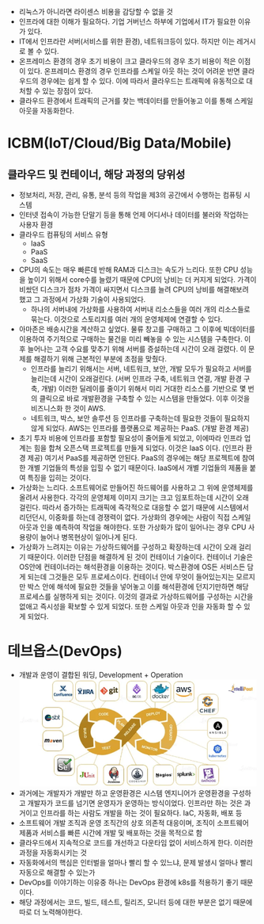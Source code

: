 - 리눅스가 아니라면 라이센스 비용을 감당할 수 없을 것
- 인프라에 대한 이해가 필요하다. 기업 거버넌스 하부에 기업에서 IT가 필요한 이유가 있다.
- IT에서 인프라란 서버(서비스를 위한 환경), 네트워크등이 있다. 하지만 이는 레거시로 볼 수 있다. 
- 온프레미스 환경의 경우 초기 비용이 크고 클라우드의 경우 초기 비용이 적은 이점이 있다. 온프레미스 환경의 경우 인프라를 스케일 아웃 하는 것이 어려운 반면 클라우드의 경우에는 쉽게 할 수 있다. 이에 따라서 클라우드는 트래픽에 유동적으로 대처할 수 있는 장점이 있다.
- 클라우드 환경에서 트래픽의 근거를 찾는 백데이터를 만들어놓고 이를 통해 스케일 아웃을 자동화한다. 

# ICBM(IoT/Cloud/Big Data/Mobile)
## 클라우드 및 컨테이너, 해당 과정의 당위성
- 정보처리, 저장, 관리, 유통, 분석 등의 작업을 제3의 공간에서 수행하는 컴퓨팅 시스템
- 인터넷 접속이 가능한 단말기 등을 통해 언제 어디서나 데이터를 불러와 작업하는 사용자 환경
- 클라우드 컴퓨팅의 서비스 유형
	- IaaS
	- PaaS
	- SaaS
- CPU의 속도는 매우 빠른데 반해 RAM과 디스크는 속도가 느리다. 또한 CPU 성능을 높이기 위해서 core수를 늘렸기 때문에 CPU의 낭비는 더 커지게 되었다. 가격이 비쌌던 디스크가 점차 가격이 싸지면서 디스크를 늘려 CPU의 낭비를 해결해보려 했고 그 과정에서 가상화 기술이 사용되었다.
	- 하나의 서버내에 가상화를 사용하여 서버내 리소스들을 여러 개의 리소스들로 묶는다. 이것으로 스토리지를 여러 개의 운영체제에 연결할 수 있다. 
- 아마존은 배송시간을 계산하고 싶었다. 물류 창고를 구매하고 그 이후에 빅데이터를 이용하여 주기적으로 구매하는 물건을 미리 빼놓을 수 있는 시스템을 구축한다. 이후 늘어나는 고객 수요를 맞추기 위해 서버를 증설하는데 시간이 오래 걸렸다. 이 문제를 해결하기 위해 근본적인 부분에 초점을 맞췄다.
	- 인프라를 늘리기 위해서는 서버, 네트워크, 보안, 개발 모두가 필요하고 서버를 늘리는데 시간이 오래걸린다. (서버 인프라 구축, 네트워크 연결, 개발 환경 구축, 개발) 이러한 딜레이를 줄이기 위해서 미리 거대한 리소스를 기반으로 몇 번의 클릭으로 바로 개발환경을 구축할 수 있는 시스템을 만들었다. 이후 이것을 비즈니스화 한 것이 AWS.
	- 네트워크, 박스, 보안 솔루션 등 인프라를 구축하는데 필요한 것들이 필요하지 않게 되었다. AWS는 인프라를 플랫폼으로 제공하는 PaaS. (개발 환경 제공)
- 초기 투자 비용에 인프라를 포함할 필요성이 줄어들게 되었고, 이에따라 인프라 업계는 힘을 합쳐 오픈스택 프로젝트를 만들게 되었다. 이것은 IaaS 이다. (인프라 환경 제공) 여기서 PaaS를 제공하면 안된다. PaaS의 경우에는 해당 프로젝트에 참여한 개별 기업들의 특성을 입힐 수 없기 때문이다. IaaS에서 개별 기업들의 제품을 붙여 특징을 입히는 것이다.
- 가상화는 느리다. 소프트웨어로 만들어진 하드웨어를 사용하고 그 위에 운영체제를 올려서 사용한다. 각각의 운영체제 이미지 크기는 크고 임포트하는데 시간이 오래 걸린다. 따라서 증가하는 트래픽에 즉각적으로 대응할 수 없기 때문에 시스템에서 리던던시, 이중화를 하는데 경쟁력이 없다. 가상화의 경우에는 사람이 직접 스케일 아웃과 인을 예측하여 작업을 해야한다. 또한 가상화가 많이 일어나는 경우 CPU 사용량이 늘어나 병목현상이 일어나게 된다. 
- 가상화가 느려지는 이유는 가상하드웨어를 구성하고 확장하는데 시간이 오래 걸리기 때문이다. 이러한 단점을 해결하게 된 것이 컨테이너 기술이다. 컨테이너 기술은 OS안에 컨테이너라는 해석환경을 이용하는 것이다. 박스환경에 OS든 서비스든 담게 되는데 그것들은 모두 프로세스이다. 컨테이너 안에 무엇이 들어있는지는 모르지만 박스 안에 해석에 필요한 것들을 넣어놓고 이를 해석환경에 던지기만하면 해당 프로세스를 실행하게 되는 것이다. 이것의 결과로 가상하드웨어를 구성하는 시간을 없애고 즉시성을 확보할 수 있게 되었다. 또한 스케일 아웃과 인을 자동화 할 수 있게 되었다. 

# 데브옵스(DevOps)
- 개발과 운영이 결합된 워딩, Development + Operation
![](../images/Pasted%20image%2020221219143619.png)
- 과거에는 개발자가 개발만 하고 운영환경은 시스템 엔지니어가 운영환경을 구성하고 개발자가 코드를 넘기면 운영자가 운영하는 방식이었다. 인프라만 하는 것은 과거이고 인프라를 하는 사람도 개발을 하는 것이 필요하다. IaC, 자동화, 배포 등
- 소프트웨어 개발 조직과 운영 조직간의 상호 의존적 대응이며, 조직이 소프트웨어 제품과 서비스를 빠른 시간에 개발 및 배포하는 것을 목적으로 함
- 클라우드에서 지속적으로 코드를 개선하고 다운타임 없이 서비스하게 한다. 이러한 과정을 자동화시키는 것
- 자동화에서의 핵심은 인터벌을 얼마나 빨리 할 수 있느냐, 문제 발생시 얼마나 빨리 자동으로 해결할 수 있는가 
- DevOps를 이야기하는 이유중 하나는 DevOps 환경에 k8s를 적용하기 좋기 때문이다. 
- 해당 과정에서는 코드, 빌드, 테스트, 릴리즈, 모니터 등에 대한 부분은 없기 때문에 따로 더 노력해야한다.